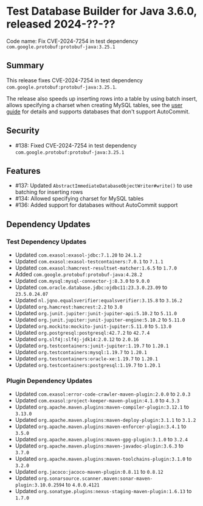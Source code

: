 # Test Database Builder for Java 3.6.0, released 2024-??-??

Code name: Fix CVE-2024-7254 in test dependency `com.google.protobuf:protobuf-java:3.25.1`

## Summary

This release fixes CVE-2024-7254 in test dependency `com.google.protobuf:protobuf-java:3.25.1`.

The release also speeds up inserting rows into a table by using batch insert, allows specifying a charset when creating MySQL tables, see the [user guide](../user_guide/user_guide.md#mysql-specific-database-objects) for details and supports databases that don't support AutoCommit.

## Security

* #138: Fixed CVE-2024-7254 in test dependency `com.google.protobuf:protobuf-java:3.25.1`

## Features

* #137: Updated `AbstractImmediateDatabaseObjectWriter#write()` to use batching for inserting rows
* #134: Allowed specifying charset for MySQL tables
* #136: Added support for databases without AutoCommit support

## Dependency Updates

### Test Dependency Updates

* Updated `com.exasol:exasol-jdbc:7.1.20` to `24.1.2`
* Updated `com.exasol:exasol-testcontainers:7.0.1` to `7.1.1`
* Updated `com.exasol:hamcrest-resultset-matcher:1.6.5` to `1.7.0`
* Added `com.google.protobuf:protobuf-java:4.28.2`
* Updated `com.mysql:mysql-connector-j:8.3.0` to `9.0.0`
* Updated `com.oracle.database.jdbc:ojdbc11:23.3.0.23.09` to `23.5.0.24.07`
* Updated `nl.jqno.equalsverifier:equalsverifier:3.15.8` to `3.16.2`
* Updated `org.hamcrest:hamcrest:2.2` to `3.0`
* Updated `org.junit.jupiter:junit-jupiter-api:5.10.2` to `5.11.0`
* Updated `org.junit.jupiter:junit-jupiter-engine:5.10.2` to `5.11.0`
* Updated `org.mockito:mockito-junit-jupiter:5.11.0` to `5.13.0`
* Updated `org.postgresql:postgresql:42.7.2` to `42.7.4`
* Updated `org.slf4j:slf4j-jdk14:2.0.12` to `2.0.16`
* Updated `org.testcontainers:junit-jupiter:1.19.7` to `1.20.1`
* Updated `org.testcontainers:mysql:1.19.7` to `1.20.1`
* Updated `org.testcontainers:oracle-xe:1.19.7` to `1.20.1`
* Updated `org.testcontainers:postgresql:1.19.7` to `1.20.1`

### Plugin Dependency Updates

* Updated `com.exasol:error-code-crawler-maven-plugin:2.0.0` to `2.0.3`
* Updated `com.exasol:project-keeper-maven-plugin:4.1.0` to `4.3.3`
* Updated `org.apache.maven.plugins:maven-compiler-plugin:3.12.1` to `3.13.0`
* Updated `org.apache.maven.plugins:maven-deploy-plugin:3.1.1` to `3.1.2`
* Updated `org.apache.maven.plugins:maven-enforcer-plugin:3.4.1` to `3.5.0`
* Updated `org.apache.maven.plugins:maven-gpg-plugin:3.1.0` to `3.2.4`
* Updated `org.apache.maven.plugins:maven-javadoc-plugin:3.6.3` to `3.7.0`
* Updated `org.apache.maven.plugins:maven-toolchains-plugin:3.1.0` to `3.2.0`
* Updated `org.jacoco:jacoco-maven-plugin:0.8.11` to `0.8.12`
* Updated `org.sonarsource.scanner.maven:sonar-maven-plugin:3.10.0.2594` to `4.0.0.4121`
* Updated `org.sonatype.plugins:nexus-staging-maven-plugin:1.6.13` to `1.7.0`
